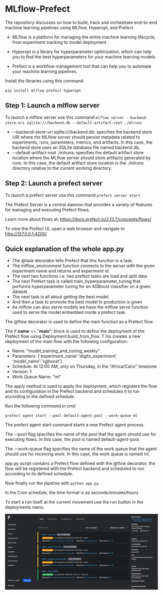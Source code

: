 # MLflow-Prefect

The repository discusses on how to build, track and orchestrate end-to-end machine learning pipelines using MLflow, Hyperopt, and Prefect.

- MLflow is a platform for managing the entire machine learning lifecycle, from experiment tracking to model deployment. 

- Hyperopt is a library for hyperparameter optimization, which can help you to find the best hyperparameters for your machine learning models. 

- Prefect is a workflow management tool that can help you to automate your machine learning pipelines.

Install the libraries using this command

`pip install mlflow prefect hyperopt`

## Step 1: Launch a mlflow server

To launch a mlflow server use this command `mlflow server --backend-store-uri sqlite:///backend.db --default-artifact-root ./mlruns`

- --backend-store-uri sqlite:///backend.db: specifies the backend store URI where the MLflow server should persist metadata related to experiments, runs, parameters, metrics, and artifacts. In this case, the backend store uses an SQLite database file named backend.db.
- --default-artifact-root ./mlruns: specifies the default artifact store location where the MLflow server should store artifacts generated by runs. In this case, the default artifact store location is the ./mlruns directory relative to the current working directory.

## Step 2: Launch a prefect server

To launch a prefect server use this command `prefect server start`

The Prefect Server is a central daemon that provides a variety of features for managing and executing Prefect flows.

Learn more about flows at: https://docs.prefect.io/2.13.7/concepts/flows/

To view the Prefect UI, open a web browser and navigate to http://127.0.0.1:4200/

## Quick explanation of the whole app.py

- The @task decorator tells Prefect that this function is a task.
- The mlflow_environment function connects to the server with the given experiment name and returns and experiment id.
- The next two functions i.e. two prefect tasks are load and split data
- The next Prefect task is called train_hyperparameter_tuning that performs hyperparameter tuning for an XGBoost classifier on a given dataset.
- The next task is all about getting the best model.
- And then a task to promote the best model to production is given
- As mlflow can also serve models we have the mlflow serve function used to serve the model embedded inside a prefect task.


The @flow decorator is used to define the main function as a Prefect flow.

The if __name__ == "__main__": block is used to define the deployment of the Prefect flow using Deployment.build_from_flow. T
his creates a new deployment of the main flow with the following configuration:

- Name: "model_training_and_tuning_weekly"
- Parameters: {'experiment_name':'digits_experiment', 'model_name':'xgboost'}
- Schedule: At 12:00 AM, only on Thursday, in the "Africa/Cairo" timezone
- Version: 1
- Work Queue Name: "ml"

The apply method is used to apply the deployment, which registers the flow and its configuration in the Prefect backend and schedules it to run according to the defined schedule.

Run the following command in cmd

`prefect agent start --pool default-agent-pool --work-queue ml`

The prefect agent start command starts a new Prefect agent process.

The --pool flag specifies the name of the pool that the agent should use for executing flows. In this case, the pool is named default-agent-pool.

The --work-queue flag specifies the name of the work queue that the agent should use for receiving work. In this case, the work queue is named ml.

app.py script contains a Prefect flow defined with the @flow decorator, the flow will be registered with the Prefect backend and scheduled to run according to its defined schedule.

Now finally run the pipeline with `python app.py`

In the Cron schedule, the time format is as seconds/minutes/hours

To start a run itself at the current movement use the run button in the deployments menu.

![Prefect run](https://github.com/ChiragChauhan4579/MLflow-Prefect/blob/main/images/deployment%20section.png)
